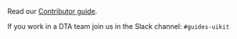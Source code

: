 Read our <a href="https://github.com/AusDTO/gov-au-ui-kit/blob/develop/CONTRIBUTING.md" rel="external">Contributor guide</a>.

If you work in a DTA team join us in the Slack channel:  `#guides-uikit`
